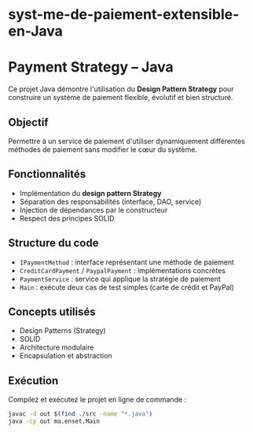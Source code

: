 # syst-me-de-paiement-extensible-en-Java
#  Payment Strategy – Java

Ce projet Java démontre l'utilisation du **Design Pattern Strategy** pour construire un système de paiement flexible, évolutif et bien structuré.

##  Objectif

Permettre à un service de paiement d'utiliser dynamiquement différentes méthodes de paiement sans modifier le cœur du système.

##  Fonctionnalités

- Implémentation du **design pattern Strategy**
- Séparation des responsabilités (interface, DAO, service)
- Injection de dépendances par le constructeur
- Respect des principes SOLID

## Structure du code

- `IPaymentMethod` : interface représentant une méthode de paiement
- `CreditCardPayment` / `PaypalPayment` : implémentations concrètes
- `PaymentService` : service qui applique la stratégie de paiement
- `Main` : exécute deux cas de test simples (carte de crédit et PayPal)

## Concepts utilisés

- Design Patterns (Strategy)
- SOLID
- Architecture modulaire
- Encapsulation et abstraction

## Exécution

Compilez et exécutez le projet en ligne de commande :

```bash
javac -d out $(find ./src -name "*.java")
java -cp out ma.enset.Main
